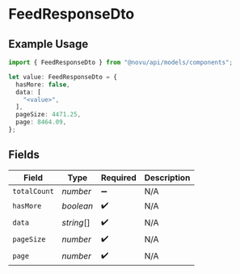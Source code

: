 # FeedResponseDto

## Example Usage

```typescript
import { FeedResponseDto } from "@novu/api/models/components";

let value: FeedResponseDto = {
  hasMore: false,
  data: [
    "<value>",
  ],
  pageSize: 4471.25,
  page: 8464.09,
};
```

## Fields

| Field              | Type               | Required           | Description        |
| ------------------ | ------------------ | ------------------ | ------------------ |
| `totalCount`       | *number*           | :heavy_minus_sign: | N/A                |
| `hasMore`          | *boolean*          | :heavy_check_mark: | N/A                |
| `data`             | *string*[]         | :heavy_check_mark: | N/A                |
| `pageSize`         | *number*           | :heavy_check_mark: | N/A                |
| `page`             | *number*           | :heavy_check_mark: | N/A                |